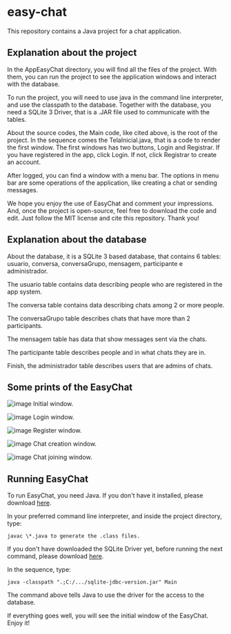 # easy-chat
This repository contains a Java project for a chat application.

## Explanation about the project

In the AppEasyChat directory, you will find all the files of the project.
With them, you can run the project to see the application windows and
interact with the database.

To run the project, you will need to use java in the command line interpreter,
and use the classpath to the database. Together with the database, you need a 
SQLite 3 Driver, that is a .JAR file used to communicate with the tables.

About the source codes, the Main code, like cited above, is the root of the
project. In the sequence comes the TelaInicial.java, that is a code to render
the first window. The first windows has two buttons, Login and Registrar. If 
you have registered in the app, click Login. If not, click Registrar to create
an account.

After logged, you can find a window with a menu bar. The options in menu bar
are some operations of the application, like creating a chat or sending messages.

We hope you enjoy the use of EasyChat and comment your impressions. And, once the
project is open-source, feel free to download the code and edit. Just follow the
MIT license and cite this repository. Thank you!

## Explanation about the database

About the database, it is a SQLite 3 based database, that contains 6
tables: usuario, conversa, conversaGrupo, mensagem, participante e
administrador.

The usuario table contains data describing people who are registered in
the app system. 

The conversa table contains data describing chats among 2 or more people.

The conversaGrupo table describes chats that have more than 2 participants.

The mensagem table has data that show messages sent via the chats.

The participante table describes people and in what chats they are in.

Finish, the administrador table describes users that are admins of chats.

## Some prints of the EasyChat

![image](https://user-images.githubusercontent.com/54182167/127801256-b88ce21b-0031-4106-a8ed-a8322d66982d.png)
Initial window.

![image](https://user-images.githubusercontent.com/54182167/127801311-a6939994-5e68-4172-b910-32f06a2bef11.png)
Login window.

![image](https://user-images.githubusercontent.com/54182167/127801348-b3e10fc4-47d9-4598-bdfc-0c83ba06519b.png)
Register window.

![image](https://user-images.githubusercontent.com/54182167/127801434-7fb1ae1a-0926-470c-922d-587a83ceec6a.png)
Chat creation window.

![image](https://user-images.githubusercontent.com/54182167/127801498-88e0de19-6c80-4efd-877b-c6836f0a9f4b.png)
Chat joining window.

## Running EasyChat

To run EasyChat, you need Java. If you don't have it installed, please download [here](https://www.java.com/pt-BR/).

In your preferred command line interpreter, and inside the project directory, type:

`javac \*.java to generate the .class files.`

If you don't have downloaded the SQLite Driver yet, before running the next command, please download [here](https://www.sqlite.org/download.html).

In the sequence, type:

`java -classpath ".;C:/.../sqlite-jdbc-version.jar" Main`

The command above tells Java to use the driver for the access to the database.

If everything goes well, you will see the initial window of the EasyChat. Enjoy it!
